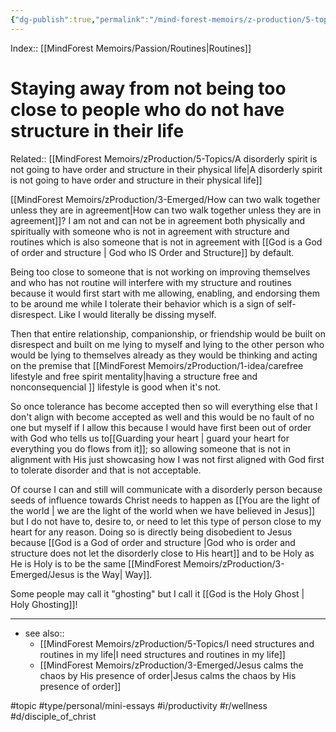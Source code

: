 ```yaml
---
{"dg-publish":true,"permalink":"/mind-forest-memoirs/z-production/5-topics/staying-away-from-not-being-too-close-to-people-who-do-not-have-structure-in-their-life/"}
---
```


Index:: [[MindForest Memoirs/Passion/Routines\|Routines]] 
# Staying away from not being too close to people who do not have structure in their life
Related:: [[MindForest Memoirs/zProduction/5-Topics/A disorderly spirit is not going to have order and structure in their physical life\|A disorderly spirit is not going to have order and structure in their physical life]] 

[[MindForest Memoirs/zProduction/3-Emerged/How can two walk together unless they are in agreement\|How can two walk together unless they are in agreement]]? I am not and can not be in agreement both physically and spiritually with someone who is not in agreement with structure and routines which is also someone that is not in agreement with [[God is a God of order and structure \| God who IS Order and Structure]] by default.

Being too close to someone that is not working on improving themselves and who has not routine will  interfere with my structure and routines because it would first start with me allowing, enabling, and endorsing them to be around me while I tolerate their behavior which is a sign of self-disrespect. Like I would literally be dissing myself.  

Then that entire relationship, companionship, or friendship would be built on disrespect and built on me lying to myself and lying to the other person who would be lying to themselves already as they would be thinking and acting on the premise that [[MindForest Memoirs/zProduction/1-idea/carefree lifestyle and free spirit mentality\|having a structure free and nonconsequencial ]] lifestyle is good when it's not. 

So once tolerance has become accepted then so will everything else that I don't align with become accepted as well and this would be no fault of no one but myself if I allow this because I would have first been out of order with God who tells us to[[Guarding your heart \| guard your heart for everything you do flows from it]]; so allowing someone that is not in alignment with His just showcasing how I was not first aligned with God first to tolerate disorder and that is not acceptable. 

Of course I can and still will communicate with a disorderly person because seeds of influence towards Christ needs to happen as [[You are the light of the world \| we are the light of the world when we have believed in Jesus]] but I do not have to, desire to, or need to let this type of person close to my heart for any reason. Doing so is directly being disobedient to Jesus because [[God is a God of order and structure \|God who is order and structure does not let the disorderly close to His heart]] and to be Holy as He is Holy is to be the same [[MindForest Memoirs/zProduction/3-Emerged/Jesus is the Way\| Way]]. 

Some people may call it "ghosting" but I call it [[God is the Holy Ghost \| Holy Ghosting]]! 

---
- see also:: 
	- [[MindForest Memoirs/zProduction/5-Topics/I need structures and routines in my life\|I need structures and routines in my life]]
	- [[MindForest Memoirs/zProduction/3-Emerged/Jesus calms the chaos by His presence of order\|Jesus calms the chaos by His presence of order]]

#topic #type/personal/mini-essays #i/productivity #r/wellness #d/disciple_of_christ 
